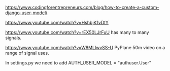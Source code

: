 https://www.codingforentrepreneurs.com/blog/how-to-create-a-custom-django-user-model/

https://www.youtube.com/watch?v=HshbjK1vDtY

https://www.youtube.com/watch?v=rEX50LJrFuU has many to many signals.

https://www.youtube.com/watch?v=W8MLlwvSS-U PyPlane 50m video on a range of signal uses.

In settings.py we need to add AUTH_USER_MODEL = "authuser.User"

